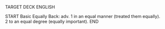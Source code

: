 TARGET DECK
ENGLISH

START
Basic
Equally
Back: adv. 1 in an equal manner (treated them equally). 2 to an equal degree (equally important).
END
